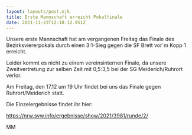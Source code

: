 ```yaml
---
layout: layouts/post.njk
title: Erste Mannschaft erreicht Pokalfinale
date: 2021-11-23T12:18:12.951Z
---
```

Unsere erste Mannschaft hat am vergangenen Freitag das Finale des Bezirksviererpokals durch einen 3:1-Sieg gegen die SF Brett vor`m Kopp 1 erreicht.

Leider kommt es nicht zu einem vereinsinternen Finale, da unsere Zweitvertretung zur selben Zeit mit 0,5:3,5 bei der SG Meiderich/Ruhrort verlor.

Am Freitag, den 17.12 um 19 Uhr findet bei uns das Finale gegen Ruhrort/Meiderich statt. 

Die Einzelergebnisse findet ihr hier:

https://nrw.svw.info/ergebnisse/show/2021/3981/runde/2/



MM